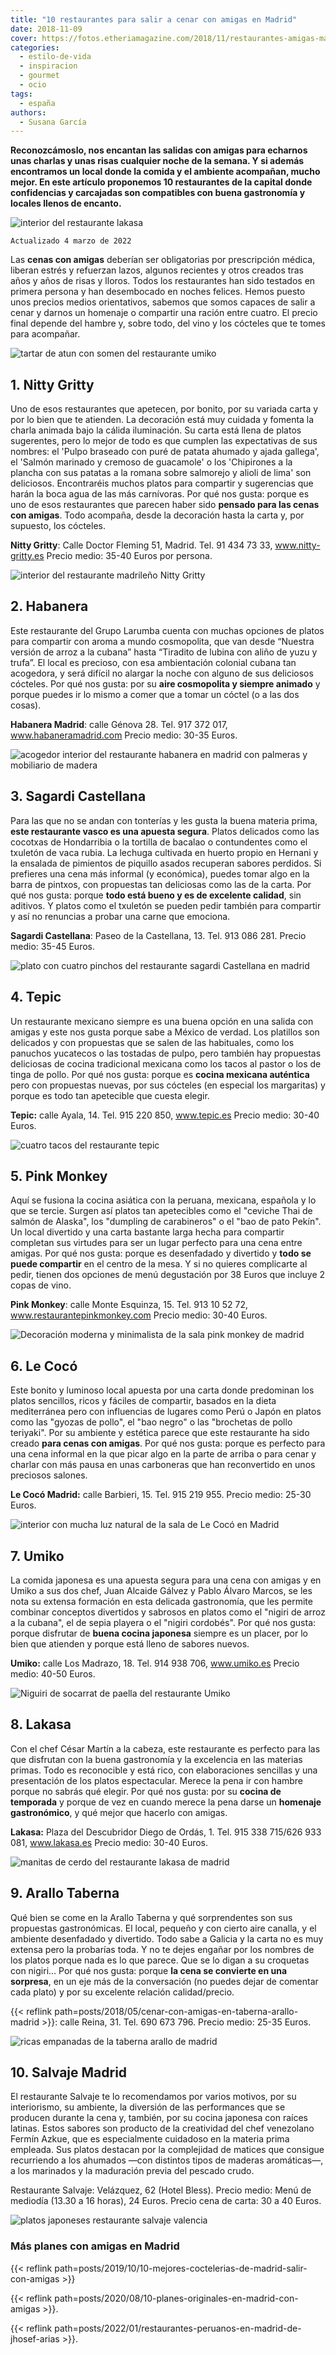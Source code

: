 ```yaml
---
title: "10 restaurantes para salir a cenar con amigas en Madrid"
date: 2018-11-09
cover: https://fotos.etheriamagazine.com/2018/11/restaurantes-amigas-madrid-lecoco.jpg
categories: 
  - estilo-de-vida
  - inspiracion
  - gourmet
  - ocio
tags: 
  - españa
authors: 
  - Susana García
---
```


**Reconozcámoslo, nos encantan las salidas con amigas para echarnos unas charlas y unas 
risas cualquier noche de la semana. Y si además encontramos un local donde la comida y 
el ambiente acompañan, mucho mejor. En este artículo proponemos 10 restaurantes de la 
capital donde confidencias y carcajadas son compatibles con buena gastronomía y locales 
llenos de encanto.** 

![interior del restaurante lakasa](https://fotos.etheriamagazine.com/2018/10/cenar-con-amigas-lakasa-sala-e1646394573276.jpg "Sala del restaurante Lakasa. ©Lakasa")

```
Actualizado 4 marzo de 2022
```

Las **cenas con amigas** deberían ser obligatorias por prescripción médica, liberan 
estrés y refuerzan lazos, algunos recientes y otros creados tras años y años de risas y 
lloros. Todos los restaurantes han sido testados en primera persona y han desembocado en 
noches felices. Hemos puesto unos precios medios orientativos, sabemos que somos capaces 
de salir a cenar y darnos un homenaje o compartir una ración entre cuatro. El precio 
final depende del hambre y, sobre todo, del vino y los cócteles que te tomes para 
acompañar. 

![tartar de atun con somen del restaurante umiko](https://fotos.etheriamagazine.com/2018/10/cenar-con-amigas-Umiko-tallarines-e1581094425255.jpg "Tartar de atún con somen de Umiko.")

## 1\. Nitty Gritty

Uno de esos restaurantes que apetecen, por bonito, por su variada carta y por lo bien 
que te atienden. La decoración está muy cuidada y fomenta la charla animada bajo la 
cálida iluminación. Su carta está llena de platos sugerentes, pero lo mejor de todo es 
que cumplen las expectativas de sus nombres: el 'Pulpo braseado con puré de patata 
ahumado y ajada gallega', el 'Salmón marinado y cremoso de guacamole' o los 'Chipirones 
a la plancha con sus patatas a la romana sobre salmorejo y alioli de lima' son 
deliciosos. Encontraréis muchos platos para compartir y sugerencias que harán la boca 
agua de las más carnívoras. Por qué nos gusta: porque es uno de esos restaurantes que 
parecen haber sido **pensado para las cenas con amigas**. Todo acompaña, desde la 
decoración hasta la carta y, por supuesto, los cócteles. 

**Nitty Gritty**: Calle Doctor Fleming 51, Madrid. Tel. 91 434 73 33, 
www.nitty-gritty.es Precio medio: 35-40 Euros por persona. 

![interior del restaurante madrileño Nitty Gritty](https://fotos.etheriamagazine.com/2018/11/NITTY-GRITTY.jpg "Sala de © Nitty Gritty")

## 2\. Habanera

Este restaurante del Grupo Larumba cuenta con muchas opciones de platos para compartir 
con aroma a mundo cosmopolita, que van desde “Nuestra versión de arroz a la cubana” 
hasta “Tiradito de lubina con aliño de yuzu y trufa”. El local es precioso, con esa 
ambientación colonial cubana tan acogedora, y será difícil no alargar la noche con 
alguno de sus deliciosos cócteles. Por qué nos gusta: por su **aire cosmopolita y 
siempre animado** y porque puedes ir lo mismo a comer que a tomar un cóctel (o a las dos 
cosas). 

**Habanera Madrid**: calle Génova 28. Tel. 917 372 017, www.habaneramadrid.com Precio 
medio: 30-35 Euros. 

![acogedor interior del restaurante habanera en madrid con palmeras y mobiliario de madera](https://fotos.etheriamagazine.com/2018/10/Restauranes-amigas-Habanera-e1583089410163.jpg "Sala del restaurante Habanera. ©Grupo Larrumba.")

## 3\. Sagardi Castellana

Para las que no se andan con tonterías y les gusta la buena materia prima, **este 
restaurante vasco es una apuesta segura**. Platos delicados como las cocotxas de 
Hondarribia o la tortilla de bacalao o contundentes como el txuletón de vaca rubia. La 
lechuga cultivada en huerto propio en Hernani y la ensalada de pimientos de piquillo 
asados recuperan sabores perdidos. Si prefieres una cena más informal (y económica), 
puedes tomar algo en la barra de pintxos, con propuestas tan deliciosas como las de la 
carta. Por qué nos gusta: porque **todo está bueno y es de excelente calidad**, sin 
aditivos. Y platos como el txuletón se pueden pedir también para compartir y así no 
renuncias a probar una carne que emociona. 

**Sagardi Castellana**: Paseo de la Castellana, 13. Tel. 913 086 281. Precio medio: 
35-45 Euros. 

![plato con cuatro pinchos del restaurante sagardi Castellana en madrid](https://fotos.etheriamagazine.com/2018/10/Cenar-con-amigas-Sagardi-pintxos.jpg "Pintxos en Sagardi Castellana. ©Sagardi")

## 4\. Tepic

Un restaurante mexicano siempre es una buena opción en una salida con amigas y este nos 
gusta porque sabe a México de verdad. Los platillos son delicados y con propuestas que 
se salen de las habituales, como los panuchos yucatecos o las tostadas de pulpo, pero 
también hay propuestas deliciosas de cocina tradicional mexicana como los tacos al 
pastor o los de tinga de pollo. Por qué nos gusta: porque es **cocina mexicana 
auténtica** pero con propuestas nuevas, por sus cócteles (en especial los margaritas) y 
porque es todo tan apetecible que cuesta elegir. 

**Tepic:** calle Ayala, 14. Tel. 915 220 850, www.tepic.es Precio medio: 30-40 Euros. 

![cuatro tacos del restaurante tepic](https://fotos.etheriamagazine.com/2018/10/cenar-con-amigas-tepic-taco-camaron.jpg "Tacos al pastor del restaurante Tepic. ©Tepic.")

## 5\. Pink Monkey

Aquí se fusiona la cocina asiática con la peruana, mexicana, española y lo que se 
tercie. Surgen así platos tan apetecibles como el "ceviche Thai de salmón de Alaska", 
los "dumpling de carabineros" o el "bao de pato Pekín". Un local divertido y una carta 
bastante larga hecha para compartir completan sus virtudes para ser un lugar perfecto 
para una cena entre amigas. Por qué nos gusta: porque es desenfadado y divertido y 
**todo se puede compartir** en el centro de la mesa. Y si no quieres complicarte al 
pedir, tienen dos opciones de menú degustación por 38 Euros que incluye 2 copas de vino. 

**Pink Monkey**: calle Monte Esquinza, 15. Tel. 913 10 52 72, 
www.restaurantepinkmonkey.com Precio medio: 30-40 Euros. 

![Decoración moderna y minimalista de la sala pink monkey de madrid](https://fotos.etheriamagazine.com/2018/11/restaurantes-Madrid-Pink-monkey-sala.jpg "Sala del Pink Monkey, perfecta para una cena de amigas. ©Pink Monkey.")

## 6\. Le Cocó

Este bonito y luminoso local apuesta por una carta donde predominan los platos 
sencillos, ricos y fáciles de compartir, basados en la dieta mediterránea pero con 
influencias de lugares como Perú o Japón en platos como las "gyozas de pollo", el "bao 
negro" o las "brochetas de pollo teriyaki". Por su ambiente y estética parece que este 
restaurante ha sido creado **para cenas con amigas**. Por qué nos gusta: porque es 
perfecto para una cena informal en la que picar algo en la parte de arriba o para cenar 
y charlar con más pausa en unas carboneras que han reconvertido en unos preciosos 
salones. 

**Le Cocó Madrid:** calle Barbieri, 15. Tel. 915 219 955. Precio medio: 25-30 Euros. 

![interior con mucha luz natural de la sala de Le Cocó en Madrid](https://fotos.etheriamagazine.com/2018/11/restaurantes-amigas-madrid-lecoco.jpg "Acogedora sala de Le Cocó. ©Le Cocó.")

## 7\. Umiko

La comida japonesa es una apuesta segura para una cena con amigas y en Umiko a sus dos 
chef, Juan Alcaide Gálvez y Pablo Álvaro Marcos, se les nota su extensa formación en 
esta delicada gastronomía, que les permite combinar conceptos divertidos y sabrosos en 
platos como el "nigiri de arroz a la cubana", el de sepia playera o el "nigiri 
cordobés". Por qué nos gusta: porque disfrutar de **buena cocina japonesa** siempre es 
un placer, por lo bien que atienden y porque está lleno de sabores nuevos. 

**Umiko:** calle Los Madrazo, 18. Tel. 914 938 706, www.umiko.es Precio medio: 40-50 
Euros. 

![Niguiri de socarrat de paella del restaurante Umiko](https://fotos.etheriamagazine.com/2018/10/cenar-con-amigas-Umiko-niguiri-socarrat-e1646394704999.jpg "Niguiri de socarrat de paella de Umiko.")

## 8\. Lakasa

Con el chef César Martín a la cabeza, este restaurante es perfecto para las que 
disfrutan con la buena gastronomía y la excelencia en las materias primas. Todo es 
reconocible y está rico, con elaboraciones sencillas y una presentación de los platos 
espectacular. Merece la pena ir con hambre porque no sabrás qué elegir. Por qué nos 
gusta: por su **cocina de temporada** y porque de vez en cuando merece la pena darse un 
**homenaje gastronómico**, y qué mejor que hacerlo con amigas. 

**Lakasa:** Plaza del Descubridor Diego de Ordás, 1. Tel. 915 338 715/626 933 081, 
www.lakasa.es Precio medio: 30-40 Euros. 

![manitas de cerdo del restaurante lakasa de madrid](https://fotos.etheriamagazine.com/2018/10/cenar-con-amigas-lakasa-manitas.jpg "Manitas del restaurante Lakasa. ©Lakasa")

## 9\. Arallo Taberna

Qué bien se come en la Arallo Taberna y qué sorprendentes son sus propuestas 
gastronómicas. El local, pequeño y con cierto aire canalla, y el ambiente desenfadado y 
divertido. Todo sabe a Galicia y la carta no es muy extensa pero la probarías toda. Y no 
te dejes engañar por los nombres de los platos porque nada es lo que parece. Que se lo 
digan a su croquetas con nigiri… Por qué nos gusta: porque **la cena se convierte en una 
sorpresa**, en un eje más de la conversación (no puedes dejar de comentar cada plato) y 
por su excelente relación calidad/precio. 

{{< reflink path=posts/2018/05/cenar-con-amigas-en-taberna-arallo-madrid >}}: calle 
Reina, 31. Tel. 690 673 796. Precio medio: 25-35 Euros. 

![ricas empanadas de la taberna arallo de madrid](https://fotos.etheriamagazine.com/2018/10/Taberna-Arallo-1.jpg "Empanadas en Arallo Taberna. ©Arallo Taberna.")

## 10\. Salvaje Madrid

El restaurante Salvaje te lo recomendamos por varios motivos, por su interiorismo, su 
ambiente, la diversión de las performances que se producen durante la cena y, también, 
por su cocina japonesa con raíces latinas. Estos sabores son producto de la creatividad 
del chef venezolano Fermín Azkue, que es especialmente cuidadoso en la materia prima 
empleada. Sus platos destacan por la complejidad de matices que consigue recurriendo a 
los ahumados —con distintos tipos de maderas aromáticas—, a los marinados y la 
maduración previa del pescado crudo. 

Restaurante Salvaje: Velázquez, 62 (Hotel Bless). Precio medio: Menú de mediodía (13.30 
a 16 horas), 24 Euros. Precio cena de carta: 30 a 40 Euros. 

![platos japoneses restaurante salvaje valencia](https://fotos.etheriamagazine.com/2021/12/restaurante-salvaje-valencia.jpg "Platos del restaurante Salvaje. © Pepa García")

### Más planes con amigas en Madrid

{{< reflink path=posts/2019/10/10-mejores-coctelerias-de-madrid-salir-con-amigas >}} 

{{< reflink path=posts/2020/08/10-planes-originales-en-madrid-con-amigas >}}. 

{{< reflink path=posts/2022/01/restaurantes-peruanos-en-madrid-de-jhosef-arias >}}.
